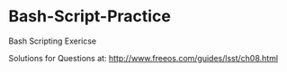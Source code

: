 Bash-Script-Practice
====================

Bash Scripting Exericse

Solutions for Questions at: http://www.freeos.com/guides/lsst/ch08.html
